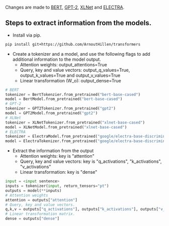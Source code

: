 Changes are made to [BERT](), [GPT-2](), [XLNet]() and [ELECTRA]().

## Steps to extract information from the models.

- Install via pip.
```bash
pip install git+https://github.com/ArnoutHillen/transformers
```

- Create a tokenizer and a model, and use the following flags to add additional information to the model output.
  - Attention weights: output_attentions=True
  - Query, key and value vectors: output_q_values=True, output_k_values=True and output_v_values=True
  - Linear transformation (W_o): output_dense=True
```python
# BERT
tokenizer = BertTokenzier.from_pretrained("bert-base-cased")
model = BertModel.from_pretrained("bert-base-cased")
# GPT-2
tokenizer = GPT2Tokenizer.from_pretrained("gpt2")
model = GPT2Model.from_pretrained("gpt2")
# XLNet
tokenizer = XLNetTokenizer.from_pretrained("xlnet-base-cased")
model = XLNetModel.from_pretrained("xlnet-base-cased")
# ELECTRA
tokenizer = ElectraModel.from_pretrained("google/electra-base-discriminator")
model = ElectraTokenizer.from_pretrained("google/electra-base-discriminator")
```

- Extract the information from the output
  - Attention weights: key is "attention" 
  - Query, key and value vectors: key is "q_activations", "k_activations", "v_activations"
  - Linear transformation: key is "dense"
```python
input = <input sentence>
inputs = tokenizer(input, return_tensors="pt")
outputs = model(**inputs)
# Attention weights
attention = outputs["attention"]
# Query, key and value vectors.
q,k,v = outputs["q_activations"], outputs["k_activations"], outputs["v_activations"]
# Linear transformation matrix.
dense = outputs["dense"]
```
